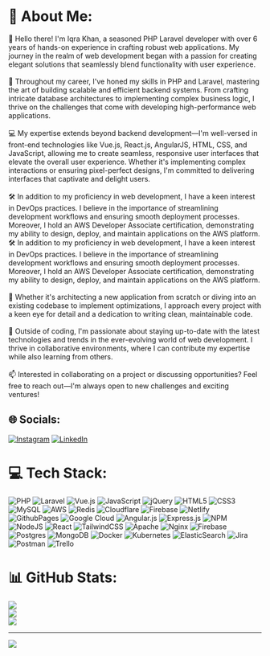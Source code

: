 # 💫 About Me:
👋 Hello there! I'm Iqra Khan, a seasoned PHP Laravel developer with over 6 years of hands-on experience in crafting robust web applications. My journey in the realm of web development began with a passion for creating elegant solutions that seamlessly blend functionality with user experience.<br><br>🚀 Throughout my career, I've honed my skills in PHP and Laravel, mastering the art of building scalable and efficient backend systems. From crafting intricate database architectures to implementing complex business logic, I thrive on the challenges that come with developing high-performance web applications.<br><br>💻 My expertise extends beyond backend development—I'm well-versed in front-end technologies like Vue.js, React.js, AngularJS, HTML, CSS, and JavaScript, allowing me to create seamless, responsive user interfaces that elevate the overall user experience. Whether it's implementing complex interactions or ensuring pixel-perfect designs, I'm committed to delivering interfaces that captivate and delight users.<br><br>🛠️ In addition to my proficiency in web development, I have a keen interest in DevOps practices. I believe in the importance of streamlining development workflows and ensuring smooth deployment processes. Moreover, I hold an AWS Developer Associate certification, demonstrating my ability to design, deploy, and maintain applications on the AWS platform.🛠️ In addition to my proficiency in web development, I have a keen interest in DevOps practices. I believe in the importance of streamlining development workflows and ensuring smooth deployment processes. Moreover, I hold an AWS Developer Associate certification, demonstrating my ability to design, deploy, and maintain applications on the AWS platform.<br><br>🔧 Whether it's architecting a new application from scratch or diving into an existing codebase to implement optimizations, I approach every project with a keen eye for detail and a dedication to writing clean, maintainable code.<br><br>🌱 Outside of coding, I'm passionate about staying up-to-date with the latest technologies and trends in the ever-evolving world of web development. I thrive in collaborative environments, where I can contribute my expertise while also learning from others.<br><br>📫 Interested in collaborating on a project or discussing opportunities? Feel free to reach out—I'm always open to new challenges and exciting ventures!


## 🌐 Socials:
[![Instagram](https://img.shields.io/badge/Instagram-%23E4405F.svg?logo=Instagram&logoColor=white)](https://instagram.com/iqra0635) [![LinkedIn](https://img.shields.io/badge/LinkedIn-%230077B5.svg?logo=linkedin&logoColor=white)](https://linkedin.com/in/iqra-khan-swe) 

# 💻 Tech Stack:
![PHP](https://img.shields.io/badge/php-%23777BB4.svg?style=for-the-badge&logo=php&logoColor=white) ![Laravel](https://img.shields.io/badge/laravel-%23FF2D20.svg?style=for-the-badge&logo=laravel&logoColor=white) ![Vue.js](https://img.shields.io/badge/vue.js-%2335495e.svg?style=for-the-badge&logo=vuedotjs&logoColor=%234FC08D) ![JavaScript](https://img.shields.io/badge/javascript-%23323330.svg?style=for-the-badge&logo=javascript&logoColor=%23F7DF1E) ![jQuery](https://img.shields.io/badge/jquery-%230769AD.svg?style=for-the-badge&logo=jquery&logoColor=white) ![HTML5](https://img.shields.io/badge/html5-%23E34F26.svg?style=for-the-badge&logo=html5&logoColor=white) ![CSS3](https://img.shields.io/badge/css3-%231572B6.svg?style=for-the-badge&logo=css3&logoColor=white) ![MySQL](https://img.shields.io/badge/mysql-%2300000f.svg?style=for-the-badge&logo=mysql&logoColor=white) ![AWS](https://img.shields.io/badge/AWS-%23FF9900.svg?style=for-the-badge&logo=amazon-aws&logoColor=white) ![Redis](https://img.shields.io/badge/redis-%23DD0031.svg?style=for-the-badge&logo=redis&logoColor=white) ![Cloudflare](https://img.shields.io/badge/Cloudflare-F38020?style=for-the-badge&logo=Cloudflare&logoColor=white) ![Firebase](https://img.shields.io/badge/firebase-%23039BE5.svg?style=for-the-badge&logo=firebase) ![Netlify](https://img.shields.io/badge/netlify-%23000000.svg?style=for-the-badge&logo=netlify&logoColor=#00C7B7) ![GithubPages](https://img.shields.io/badge/github%20pages-121013?style=for-the-badge&logo=github&logoColor=white) ![Google Cloud](https://img.shields.io/badge/GoogleCloud-%234285F4.svg?style=for-the-badge&logo=google-cloud&logoColor=white) ![Angular.js](https://img.shields.io/badge/angular.js-%23E23237.svg?style=for-the-badge&logo=angularjs&logoColor=white) ![Express.js](https://img.shields.io/badge/express.js-%23404d59.svg?style=for-the-badge&logo=express&logoColor=%2361DAFB) ![NPM](https://img.shields.io/badge/NPM-%23CB3837.svg?style=for-the-badge&logo=npm&logoColor=white) ![NodeJS](https://img.shields.io/badge/node.js-6DA55F?style=for-the-badge&logo=node.js&logoColor=white) ![React](https://img.shields.io/badge/react-%2320232a.svg?style=for-the-badge&logo=react&logoColor=%2361DAFB) ![TailwindCSS](https://img.shields.io/badge/tailwindcss-%2338B2AC.svg?style=for-the-badge&logo=tailwind-css&logoColor=white) ![Apache](https://img.shields.io/badge/apache-%23D42029.svg?style=for-the-badge&logo=apache&logoColor=white) ![Nginx](https://img.shields.io/badge/nginx-%23009639.svg?style=for-the-badge&logo=nginx&logoColor=white) ![Firebase](https://img.shields.io/badge/Firebase-039BE5?style=for-the-badge&logo=Firebase&logoColor=white) ![Postgres](https://img.shields.io/badge/postgres-%23316192.svg?style=for-the-badge&logo=postgresql&logoColor=white) ![MongoDB](https://img.shields.io/badge/MongoDB-%234ea94b.svg?style=for-the-badge&logo=mongodb&logoColor=white) ![Docker](https://img.shields.io/badge/docker-%230db7ed.svg?style=for-the-badge&logo=docker&logoColor=white) ![Kubernetes](https://img.shields.io/badge/kubernetes-%23326ce5.svg?style=for-the-badge&logo=kubernetes&logoColor=white) ![ElasticSearch](https://img.shields.io/badge/-ElasticSearch-005571?style=for-the-badge&logo=elasticsearch) ![Jira](https://img.shields.io/badge/jira-%230A0FFF.svg?style=for-the-badge&logo=jira&logoColor=white) ![Postman](https://img.shields.io/badge/Postman-FF6C37?style=for-the-badge&logo=postman&logoColor=white) ![Trello](https://img.shields.io/badge/Trello-%23026AA7.svg?style=for-the-badge&logo=Trello&logoColor=white)
# 📊 GitHub Stats:
![](https://github-readme-stats.vercel.app/api?username=iqra-khan0635&theme=buefy&hide_border=false&include_all_commits=false&count_private=false)<br/>
![](https://github-readme-streak-stats.herokuapp.com/?user=iqra-khan0635&theme=buefy&hide_border=false)<br/>
![](https://github-readme-stats.vercel.app/api/top-langs/?username=iqra-khan0635&theme=buefy&hide_border=false&include_all_commits=false&count_private=false&layout=compact)

---
[![](https://visitcount.itsvg.in/api?id=iqra-khan0635&icon=0&color=0)](https://visitcount.itsvg.in)

<!-- Proudly created with GPRM ( https://gprm.itsvg.in ) -->
